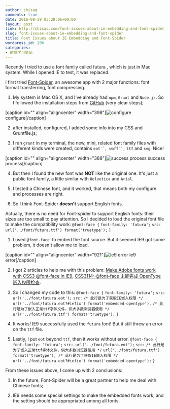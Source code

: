 ```yaml
---
author: shisaq
comments: true
date: 2016-08-29 03:28:06+00:00
layout: post
link: http://shisaq.com/font-issues-about-ie-embedding-and-font-spider.html
slug: font-issues-about-ie-embedding-and-font-spider
title: Font Issues about IE Embedding and Font-Spider
wordpress_id: 206
categories:
- 前端学习笔记
---
```


Recently I tried to use a font family called futura , which is just in Mac system. While I opened IE to test, it was replaced.

I first tried [Font-Spider](http://font-spider.org), an awesome app with 2 major functions: font format transferring, font compressing.



 	
  1. My system is Mac OS X, and I've already had `npm`, `Grunt` and `Node.js`. So I followed the installation steps from [GitHub](https://github.com/aui/grunt-font-spider) (very clear steps);

[caption id="" align="aligncenter" width="398"]![configure](http://7xpx1z.com1.z0.glb.clouddn.com/Snip20160828_34.png) configure[/caption]

 	
  2. after installed, configured, I added some info into my CSS and Gruntfile.js;

 	
  3. I ran `grunt` in my terminal, the new, mini, related font family files with different kinds were created, contains `eot``, woff``,` `ttf` and `svg`. Nice!

[caption id="" align="aligncenter" width="388"]![success process](http://7xpx1z.com1.z0.glb.clouddn.com/Snip20160828_37.png) success process[/caption]

 	
  4. But then I found the new font was **NOT** like the original one. It's just a public font family, a little similar with `Helvetica` and `Arial`.

 	
  5. I tested a Chinese font, and it worked, that means both my configure and processes are right.

 	
  6. So I think Font-Spider **doesn't** support English fonts.


Actually, there is no need for Font-spider to support English fonts: their sizes are too small to pay attention. So I decided to load the original font file to make the compatibility work:
`@font-face {`
`font-family: 'futura';`
`src: url('../font/futura.ttf') format('truetype');`
`}`



 	
  1. I used `@font-face`  to embed the font source. But it seemed IE9 got some problem, it doesn't allow me to load.

[caption id="" align="aligncenter" width="921"]![ie9 error](http://7xpx1z.com1.z0.glb.clouddn.com/Snip20160828_33.png) ie9 error[/caption]

 	
  2. I got 2 articles to help me with this problem: [Make Adobe fonts work with CSS3 @font-face in IE9](http://stackoverflow.com/a/9885826/5769598), [CSS3114: @font-face 未能完成 OpenType 嵌入权限检查](http://blog.csdn.net/shore_w/article/details/8976188).

 	
  3. So I changed my code to this:
`@font-face {`
`font-family: 'futura';`
`src: url('../font/futura.eot');`
`src:`
`/* 此行是为了获取IE嵌入权限 */`
`url('../font/futura.eot?#iefix') format('embedded-opentype'),`
`/* 此行是为了嵌入正常ttf字体文件，供大多数浏览器使用 */`
`url('../font/futura.ttf') format('truetype');`
`}`

 	
  4. It works! IE9 successfully used the `futura` font! But it still threw an error on the `ttf` file.

 	
  5. Lastly, I put `eot` beyond `ttf`, then it works without error.
`@font-face {`
`font-family: 'futura';`
`src: url('../font/futura.eot');`
`src:`
`/* 此行是为了嵌入正常ttf字体文件，供大多数浏览器使用 */`
`url('../font/futura.ttf') format('truetype'),
/* 此行是为了获取IE嵌入权限 */
url('../font/futura.eot?#iefix') format('embedded-opentype');`
`}`


From these issues above, I come up with 2 conclusions:

 	
  1. In the future, Font-Spider will be a great partner to help me deal with Chinese fonts;

 	
  2. IE9 needs some special settings to make the embedded fonts work, and the setting should be appropriated among all fonts.


